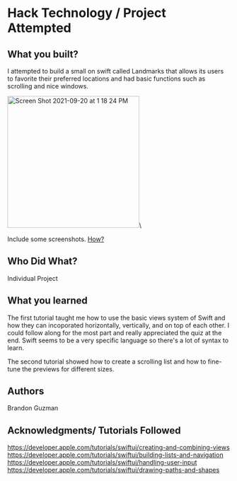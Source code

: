 # Hack Technology / Project Attempted


## What you built? 
I attempted to build a small on swift called Landmarks that allows its users to favorite their preferred locations and had basic functions such as scrolling and nice windows. 

<img width="298" alt="Screen Shot 2021-09-20 at 1 18 24 PM" src="https://user-images.githubusercontent.com/63322692/134285412-7fa8856c-301e-4d69-8be8-afe7c9d3cb4d.png">\


Include some screenshots.
[How?](https://help.github.com/articles/about-readmes/#relative-links-and-image-paths-in-readme-files)

## Who Did What?
Individual Project 

## What you learned
The first tutorial taught me how to use the basic views system of Swift and how they can incoporated horizontally, vertically, and on top of each other.
I could follow along for the most part and really appreciated the quiz at the end. Swift seems to be a very specific language so there's a lot of syntax to learn. 

The second tutorial showed how to create a scrolling list and how to fine-tune the previews for different sizes. 

## Authors
Brandon Guzman 

## Acknowledgments/ Tutorials Followed 
https://developer.apple.com/tutorials/swiftui/creating-and-combining-views
https://developer.apple.com/tutorials/swiftui/building-lists-and-navigation
https://developer.apple.com/tutorials/swiftui/handling-user-input
https://developer.apple.com/tutorials/swiftui/drawing-paths-and-shapes
